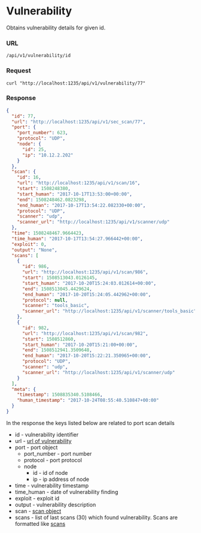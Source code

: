 # Vulnerability

Obtains vulnerability details for given id.

### URL

```
/api/v1/vulnerability/id
```

### Request

```
curl "http://localhost:1235/api/v1/vulnerability/77"
```

### Response

```json
{
  "id": 77,
  "url": "http://localhost:1235/api/v1/sec_scan/77",
  "port": {
    "port_number": 623,
    "protocol": "UDP",
    "node": {
      "id": 25,
      "ip": "10.12.2.202"
    }
  },
  "scan": {
    "id": 16,
    "url": "http://localhost:1235/api/v1/scan/16",
    "start": 1508248380,
    "start_human": "2017-10-17T13:53:00+00:00",
    "end": 1508248462.0823298,
    "end_human": "2017-10-17T13:54:22.082330+00:00",
    "protocol": "UDP",
    "scanner": "udp",
    "scanner_url": "http://localhost:1235/api/v1/scanner/udp"
  },
  "time": 1508248467.9664423,
  "time_human": "2017-10-17T13:54:27.966442+00:00",
  "exploit": 0,
  "output": "None",
  "scans": [
    {
      "id": 986,
      "url": "http://localhost:1235/api/v1/scan/986",
      "start": 1508513043.0126145,
      "start_human": "2017-10-20T15:24:03.012614+00:00",
      "end": 1508513045.4429624,
      "end_human": "2017-10-20T15:24:05.442962+00:00",
      "protocol": null,
      "scanner": "tools_basic",
      "scanner_url": "http://localhost:1235/api/v1/scanner/tools_basic"
    },
    {
      "id": 982,
      "url": "http://localhost:1235/api/v1/scan/982",
      "start": 1508512860,
      "start_human": "2017-10-20T15:21:00+00:00",
      "end": 1508512941.3509648,
      "end_human": "2017-10-20T15:22:21.350965+00:00",
      "protocol": "UDP",
      "scanner": "udp",
      "scanner_url": "http://localhost:1235/api/v1/scanner/udp"
    }
  ],
  "meta": {
    "timestamp": 1508835340.5108466,
    "human_timestamp": "2017-10-24T08:55:40.510847+00:00"
  }
}
```

In the response the keys listed below are related to port scan details

* id - vulnerability identifier
* url - [url of vulnerability](vulnerability.md)
* port - port object
    * port_number - port number
    * protocol - port protocol
    * node
        * id - id of node
        * ip - ip address of node
* time - vulnerability timestamp
* time_human - date of vulnerability finding
* exploit - exploit id
* output - vulnerability description
* scan - [scan object](scans.md)
* scans - list of last scans (30) which found vulnerability. Scans are formatted like [scans](scans.md)